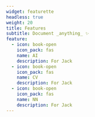 ```yaml
---
widget: featurette
headless: true
weight: 20
title: Features
subtitle: Document _anything_ ✨
feature:
  - icon: book-open
    icon_pack: fas
    name: AI
    description: For Jack
  - icon: book-open
    icon_pack: fas
    name: CV
    description: For Jack
  - icon: book-open
    icon_pack: fas
    name: NN
    description: For Jack
---
```

